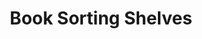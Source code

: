 ---
_date: between 1934 and 2009
derivativo_link: https://derivativo-1.library.columbia.edu/iiif/2/ldpd:341050/
dlc_link: https://dlc.library.columbia.edu/catalog/cul:ttdz08kq62
format: photographs
iiif_json: https://derivativo-1.library.columbia.edu/iiif/2/ldpd:341050/info.json
name: 
native_jpg: https://derivativo-1.library.columbia.edu/iiif/2/ldpd:341050/full/!768,768/0/native.jpg
shelf_location: Box no. Box 162, Folder no. Folder 14 (Buildings & Grounds - Morningside
  - Butler Library, Interior), Historical Photograph Collection
subjects: Academic libraries; New York (N.Y.)
summary: Books on book sorting shelves with sloping backs and bottoms.
title: Book Sorting Shelves
layout: photo-page
---